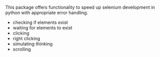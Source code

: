 This package offers functionality to speed up selenium development in python with appropriate error handling.
- checking if elements exist
- waiting for elements to exist
- clicking
- right clicking
- simulating thinking
- scrolling